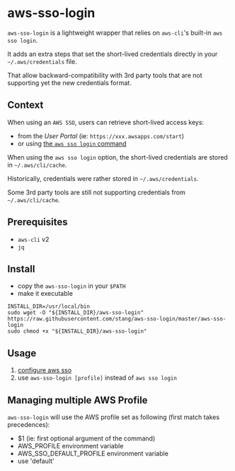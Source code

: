 # aws-sso-login

`aws-sso-login` is a lightweight wrapper that relies on `aws-cli`'s built-in `aws sso login`.

It adds an extra steps that set the short-lived credentials directly in your `~/.aws/credentials` file.

That allow backward-compatibility with 3rd party tools that are not supporting yet the new credentials format.

## Context

When using an `AWS SSO`, users can retrieve short-lived access keys:
* from the _User Portal_ (ie: `https://xxx.awsapps.com/start`)
* or using [the `aws sso login` command](https://docs.aws.amazon.com/cli/latest/userguide/cli-configure-sso.html#sso-using-profile)

When using the `aws sso login` option, the short-lived credentials are stored in `~/.aws/cli/cache`.

Historically, credentials were rather stored in `~/.aws/credentials`.

Some 3rd party tools are still not supporting credentials from `~/.aws/cli/cache`.

## Prerequisites

* `aws-cli` v2
* `jq`

## Install

* copy the `aws-sso-login` in your `$PATH`
* make it executable

```
INSTALL_DIR=/usr/local/bin
sudo wget -O "${INSTALL_DIR}/aws-sso-login" https://raw.githubusercontent.com/stang/aws-sso-login/master/aws-sso-login
sudo chmod +x "${INSTALL_DIR}/aws-sso-login"
```

## Usage

1. [configure aws sso](https://docs.aws.amazon.com/cli/latest/userguide/cli-configure-sso.html#sso-configure-profile-auto)
2. use `aws-sso-login [profile]` instead of `aws sso login`

## Managing multiple AWS Profile

`aws-sso-login` will use the AWS profile set as following (first match takes precedences):

- $1 (ie: first optional argument of the command)
- AWS_PROFILE environment variable
- AWS_SSO_DEFAULT_PROFILE environment variable
- use 'default'
